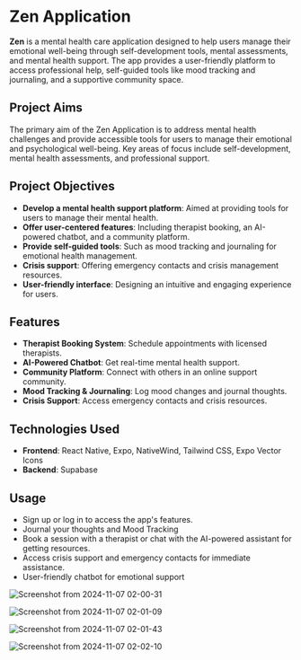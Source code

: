 # Zen Application

**Zen** is a mental health care application designed to help users manage their emotional well-being through self-development tools, mental assessments, and mental health support. The app provides a user-friendly platform to access professional help, self-guided tools like mood tracking and journaling, and a supportive community space.

## Project Aims

The primary aim of the Zen Application is to address mental health challenges and provide accessible tools for users to manage their emotional and psychological well-being. Key areas of focus include self-development, mental health assessments, and professional support.

## Project Objectives

- **Develop a mental health support platform**: Aimed at providing tools for users to manage their mental health.
- **Offer user-centered features**: Including therapist booking, an AI-powered chatbot, and a community platform.
- **Provide self-guided tools**: Such as mood tracking and journaling for emotional health management.
- **Crisis support**: Offering emergency contacts and crisis management resources.
- **User-friendly interface**: Designing an intuitive and engaging experience for users.

## Features

- **Therapist Booking System**: Schedule appointments with licensed therapists.
- **AI-Powered Chatbot**: Get real-time mental health support.
- **Community Platform**: Connect with others in an online support community.
- **Mood Tracking & Journaling**: Log mood changes and journal thoughts.
- **Crisis Support**: Access emergency contacts and crisis resources.

## Technologies Used

- **Frontend**: React Native, Expo, NativeWind, Tailwind CSS, Expo Vector Icons
- **Backend**: Supabase

## Usage

- Sign up or log in to access the app's features.
- Journal your thoughts and Mood Tracking
- Book a session with a therapist or chat with the AI-powered assistant for getting resources.
- Access crisis support and emergency contacts for immediate assistance.
- User-friendly chatbot for emotional support

![Screenshot from 2024-11-07 02-00-31](https://github.com/user-attachments/assets/a6d8aa52-62b9-46cf-89fd-60ca57bf0328)

![Screenshot from 2024-11-07 02-01-09](https://github.com/user-attachments/assets/3774f445-093b-4d82-b171-017d9d643acf)

![Screenshot from 2024-11-07 02-01-43](https://github.com/user-attachments/assets/cb2a09b7-1a44-4862-8547-ad6d02c208fd)

![Screenshot from 2024-11-07 02-02-10](https://github.com/user-attachments/assets/4be6de13-1e66-4c29-9151-e5a922b55a17)

